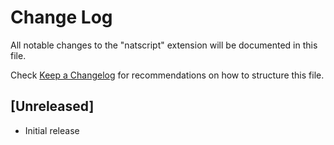 # Change Log

All notable changes to the "natscript" extension will be documented in this file.

Check [Keep a Changelog](http://keepachangelog.com/) for recommendations on how to structure this file.

## [Unreleased]

- Initial release